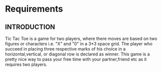 # Requirements

## **INTRODUCTION**

Tic Tac Toe is a game for two players, where there moves are based on two figures or characters i.e. "X" and "0" in a 3*3 space grid. The player who succeed in placing three respective marks of his choice in a horizontal,vertical, or diagonal row is declared as winner. This game is a pretty nice way to pass your free time
with your partner,friend etc as it requires two players.
